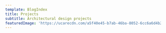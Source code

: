```yaml
---
template: BlogIndex
title: Projects
subtitle: Architectural design projects
featuredImage: 'https://ucarecdn.com/a5f40e45-b7ab-46ba-8052-6cc6a6d4b254/'
---
```


